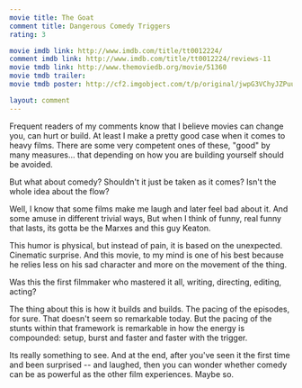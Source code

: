 ```yaml
---
movie title: The Goat
comment title: Dangerous Comedy Triggers
rating: 3

movie imdb link: http://www.imdb.com/title/tt0012224/
comment imdb link: http://www.imdb.com/title/tt0012224/reviews-11
movie tmdb link: http://www.themoviedb.org/movie/51360
movie tmdb trailer: 
movie tmdb poster: http://cf2.imgobject.com/t/p/original/jwpG3VChyJZPuuhMFtTYJ161hcA.jpg

layout: comment
---
```


Frequent readers of my comments know that I believe movies can change you, can hurt or build. At least I make a pretty good case when it comes to heavy films. There are some very competent ones of these, "good" by many measures... that depending on how you are building yourself should be avoided.

But what about comedy? Shouldn't it just be taken as it comes? Isn't the whole idea about the flow?

Well, I know that some films make me laugh and later feel bad about it. And some amuse in different trivial ways, But when I think of funny, real funny that lasts, its gotta be the Marxes and this guy Keaton.

This humor is physical, but instead of pain, it is based on the unexpected. Cinematic surprise. And this movie, to my mind is one of his best because he relies less on his sad character and more on the movement of the thing.

Was this the first filmmaker who mastered it all, writing, directing, editing, acting? 

The thing about this is how it builds and builds. The pacing of the episodes, for sure. That doesn't seem so remarkable today. But the pacing of the stunts within that framework is remarkable in how the energy is compounded: setup, burst and faster and faster with the trigger.

Its really something to see. And at the end, after you've seen it the first time and been surprised -- and laughed, then you can wonder whether comedy can be as powerful as the other film experiences. Maybe so.